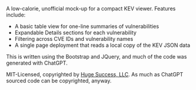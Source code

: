 A low-calorie, unofficial mock-up for a compact KEV viewer. Features include:

* A basic table view for one-line summaries of vulnerabilities
* Expandable Details sections for each vulnerability
* Filtering across CVE IDs and vulnerability names
* A single page deployment that reads a local copy of the KEV JSON data

This is written using the Bootstrap and JQuery, and much of the code was generated with ChatGPT.

MIT-Licensed, copyrighted by [Huge Success, LLC](https://hugesuccess.org). As much as ChatGPT sourced code can be copyrighted, anyway.
